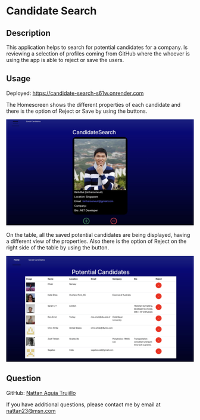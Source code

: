 # Candidate Search

## Description

This application helps to search for potential candidates for a company. Is reviewing a selection of profiles coming from GitHub where the whoever is using the app is able to reject or save the users.

## Usage

Deployed: https://candidate-search-s61w.onrender.com

The Homescreen shows the different properties of each candidate and there is the option of Reject or Save by using the buttons.

![Candidate Search](./src/assets/Screenshots/CandidateSearch.jpg)

On the table, all the saved potential candidates are being displayed, having a different view of the properties. Also there is the option of Reject on the right side of the table by using the button.

![Potential Candidates](./src/assets/Screenshots/PotentialCandidates.jpg)

## Question

GitHub: [Nattan Aguia Trujillo](https://github.com/nattanaguiat)

If you have additional questions, please contact me by email at [nattan23@msn.com](nattan23@msn.com)

